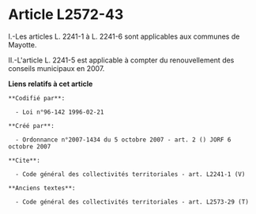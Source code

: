 # Article L2572-43

I.-Les articles L. 2241-1 à L. 2241-6 sont applicables aux communes de Mayotte. 

II.-L'article L. 2241-5 est applicable à compter du renouvellement des conseils municipaux en 2007.

**Liens relatifs à cet article**

	**Codifié par**:

	  - Loi n°96-142 1996-02-21

	**Créé par**:

	  - Ordonnance n°2007-1434 du 5 octobre 2007 - art. 2 () JORF 6 octobre 2007

	**Cite**:

	  - Code général des collectivités territoriales - art. L2241-1 (V)

	**Anciens textes**:

	  - Code général des collectivités territoriales - art. L2573-29 (T)
